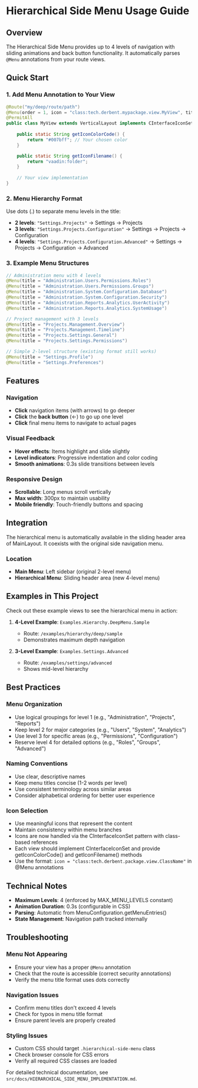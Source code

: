 # Hierarchical Side Menu Usage Guide

## Overview

The Hierarchical Side Menu provides up to 4 levels of navigation with sliding animations and back button functionality. It automatically parses `@Menu` annotations from your route views.

## Quick Start

### 1. Add Menu Annotation to Your View

```java
@Route("my/deep/route/path")
@Menu(order = 1, icon = "class:tech.derbent.mypackage.view.MyView", title = "Level1.Level2.Level3.Level4")
@PermitAll
public class MyView extends VerticalLayout implements CInterfaceIconSet {
    
    public static String getIconColorCode() {
        return "#007bff"; // Your chosen color
    }

    public static String getIconFilename() { 
        return "vaadin:folder"; 
    }
    
    // Your view implementation
}
```

### 2. Menu Hierarchy Format

Use dots (.) to separate menu levels in the title:

- **2 levels**: `"Settings.Projects"` → Settings → Projects
- **3 levels**: `"Settings.Projects.Configuration"` → Settings → Projects → Configuration  
- **4 levels**: `"Settings.Projects.Configuration.Advanced"` → Settings → Projects → Configuration → Advanced

### 3. Example Menu Structures

```java
// Administration menu with 4 levels
@Menu(title = "Administration.Users.Permissions.Roles")
@Menu(title = "Administration.Users.Permissions.Groups")
@Menu(title = "Administration.System.Configuration.Database")
@Menu(title = "Administration.System.Configuration.Security")
@Menu(title = "Administration.Reports.Analytics.UserActivity")
@Menu(title = "Administration.Reports.Analytics.SystemUsage")

// Project management with 3 levels
@Menu(title = "Projects.Management.Overview")
@Menu(title = "Projects.Management.Timeline")
@Menu(title = "Projects.Settings.General")
@Menu(title = "Projects.Settings.Permissions")

// Simple 2-level structure (existing format still works)
@Menu(title = "Settings.Profile")
@Menu(title = "Settings.Preferences")
```

## Features

### Navigation
- **Click** navigation items (with arrows) to go deeper
- **Click** the **back button** (←) to go up one level
- **Click** final menu items to navigate to actual pages

### Visual Feedback
- **Hover effects**: Items highlight and slide slightly
- **Level indicators**: Progressive indentation and color coding
- **Smooth animations**: 0.3s slide transitions between levels

### Responsive Design
- **Scrollable**: Long menus scroll vertically
- **Max width**: 300px to maintain usability
- **Mobile friendly**: Touch-friendly buttons and spacing

## Integration

The hierarchical menu is automatically available in the sliding header area of MainLayout. It coexists with the original side navigation menu.

### Location
- **Main Menu**: Left sidebar (original 2-level menu)
- **Hierarchical Menu**: Sliding header area (new 4-level menu)

## Examples in This Project

Check out these example views to see the hierarchical menu in action:

1. **4-Level Example**: `Examples.Hierarchy.DeepMenu.Sample`
   - Route: `/examples/hierarchy/deep/sample`
   - Demonstrates maximum depth navigation

2. **3-Level Example**: `Examples.Settings.Advanced`
   - Route: `/examples/settings/advanced`
   - Shows mid-level hierarchy

## Best Practices

### Menu Organization
- Use logical groupings for level 1 (e.g., "Administration", "Projects", "Reports")
- Keep level 2 for major categories (e.g., "Users", "System", "Analytics")
- Use level 3 for specific areas (e.g., "Permissions", "Configuration")
- Reserve level 4 for detailed options (e.g., "Roles", "Groups", "Advanced")

### Naming Conventions
- Use clear, descriptive names
- Keep menu titles concise (1-2 words per level)
- Use consistent terminology across similar areas
- Consider alphabetical ordering for better user experience

### Icon Selection
- Use meaningful icons that represent the content
- Maintain consistency within menu branches
- Icons are now handled via the CInterfaceIconSet pattern with class-based references
- Each view should implement CInterfaceIconSet and provide getIconColorCode() and getIconFilename() methods
- Use the format: `icon = "class:tech.derbent.package.view.ClassName"` in @Menu annotations

## Technical Notes

- **Maximum Levels**: 4 (enforced by MAX_MENU_LEVELS constant)
- **Animation Duration**: 0.3s (configurable in CSS)
- **Parsing**: Automatic from MenuConfiguration.getMenuEntries()
- **State Management**: Navigation path tracked internally

## Troubleshooting

### Menu Not Appearing
- Ensure your view has a proper `@Menu` annotation
- Check that the route is accessible (correct security annotations)
- Verify the menu title format uses dots correctly

### Navigation Issues
- Confirm menu titles don't exceed 4 levels
- Check for typos in menu title format
- Ensure parent levels are properly created

### Styling Issues
- Custom CSS should target `.hierarchical-side-menu` class
- Check browser console for CSS errors
- Verify all required CSS classes are loaded

For detailed technical documentation, see `src/docs/HIERARCHICAL_SIDE_MENU_IMPLEMENTATION.md`.